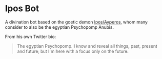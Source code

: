 # Ipos Bot

A divination bot based on the goetic demon [Ipos/Ayperos](https://blackwitchcoven.com/demonology/demons-to-worship/ipos/), whom many consider to also be the egyptian Psychopomp Anubis.

From his own Twitter bio:
>The egyptian Psychopomp. 
>I know and reveal all things, past, present and future; but I'm here with a focus only on the future.
